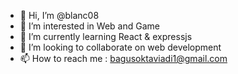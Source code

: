 - 👋 Hi, I’m @blanc08
- 👀 I’m interested in Web and Game
- 🌱 I’m currently learning React & expressjs
- 💞️ I’m looking to collaborate on web development
- 📫 How to reach me : bagusoktaviadi1@gmail.com

<!---
blanc08/blanc08 is a ✨ special ✨ repository because its `README.md` (this file) appears on your GitHub profile.
You can click the Preview link to take a look at your changes.
--->
